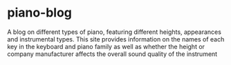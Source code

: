 # piano-blog
A blog on different types of piano, featuring different heights, appearances and instrumental types. This site provides information on the names of each key in the keyboard and piano family as well as whether the height or company manufacturer affects the overall sound quality of the instrument

